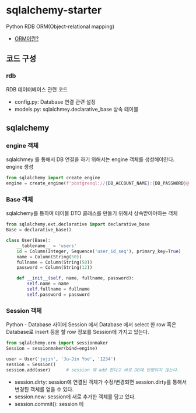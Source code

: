 # sqlalchemy-starter
Python RDB ORM(Object-relational mapping)
* [ORM이란?](http://www.incodom.kr/ORM)

## 코드 구성
### rdb
RDB 데이터베이스 관련 코드
* config.py: Database 연결 관련 설정
* models.py: sqlalchmey.declarative_base 상속 테이블

## sqlalchemy
### engine 객체
sqlalchmey 를 통해서 DB 연결을 하기 위해서는 engine 객체를 생성해야한다.   
engine 생성
``` python
from sqlalchemy import create_engine
engine = create_engine(f'postgresql://{DB_ACCOUNT_NAME}:{DB_PASSWORD}@{DB_HOST}:{DB_PORT}/{DB_DATABASE}', echo=False)
```

### Base 객체
sqlalchemy를 통하여 테이블 DTO 클래스를 만들기 위해서 상속받아야하는 객체
```python
from sqlalchemy.ext.declarative import declarative_base
Base = declarative_base()

class User(Base):
    __tablename__ = 'users'
    id = Column(Integer, Sequence('user_id_seq'), primary_key=True)
    name = Column(String(50))
    fullname = Column(String(50))
    password = Column(String(12))

    def __init__(self, name, fullname, password):
        self.name = name
        self.fullname = fullname
        self.password = password
``` 

### Session 객체
Python - Database 사이에 Session 에서 Database 에서 select 한 row 혹은 
Database로 insert 등을 할 row 정보를 Session에 가지고 있는다. 
``` python
from sqlalchemy.orm import sessionmaker
Session = sessionmaker(bind=engine)

user = User('jujin', 'Ju-Jin Yoo', '1234')
session = Session()
session.add(user)      # session 에 add 한다고 바로 DB에 반영되지 않는다.
```

* session.dirty: session에 연결된 객체가 수정/변경되면 session.dirty를 통해서 변경된 객체를 얻을 수 있다.
* session.new: session에 새로 추가한 객체를 담고 있다.
* session.commit(): session 에 

